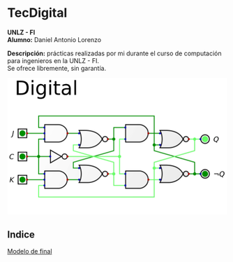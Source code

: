 # TecDigital
__UNLZ - FI__   
__Alumno:__ Daniel Antonio Lorenzo 

__Descripción:__ prácticas realizadas por mi durante el curso de computación para ingenieros en la UNLZ - FI.   
Se ofrece libremente, sin garantía.

![logo.png](img/logo.png)    

## Indice

[Modelo de final](https://nbviewer.jupyter.org/github/daniel-lorenzo/TecDigital/blob/master/final.ipynb)     
